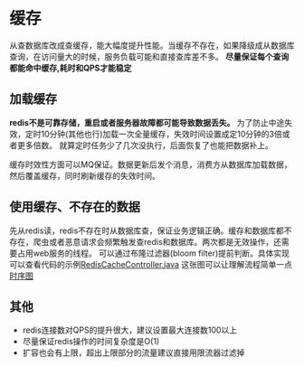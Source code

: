 # 缓存

从查数据库改成查缓存，能大幅度提升性能。当缓存不存在，如果降级成从数据库查询，在访问量大的时候，服务负载可能和直接查库差不多。
**尽量保证每个查询都能命中缓存,耗时和QPS才能稳定**

## 加载缓存
**redis不是可靠存储，重启或者服务器故障都可能导致数据丢失。** 为了防止中途失效，定时10分钟(其他也行)加载一次全量缓存，失效时间设置成定10分钟的3倍或者更多倍数。
就算定时任务少了几次没执行，后面恢复了也能把数据补上。

缓存时效性方面可以MQ保证。数据更新后发个消息，消费方从数据库加载数据，然后覆盖缓存，同时刷新缓存的失效时间。

## 使用缓存、不存在的数据

先从redis读，redis不存在时从数据库查，保证业务逻辑正确。缓存和数据库都不存在，爬虫或者恶意请求会频繁触发查redis和数据库。两次都是无效操作，还需要占用web服务的线程。
可以通过布隆过滤器(bloom filter)提前判断。具体实现可以查看代码的示例[RedisCacheController.java](./src/main/java/io/github/onlyeat3/cache/RedisCacheController.java)
这张图可以让理解流程简单一点
[时序图](https://www.figma.com/file/c7zO1xI0Xx92aPTgHDBA5m/%E7%BC%93%E5%AD%98%E6%93%8D%E4%BD%9C-%E6%97%B6%E5%BA%8F%E5%9B%BE)

## 其他
- redis连接数对QPS的提升很大，建议设置最大连接数100以上
- 尽量保证redis操作的时间复杂度是O(1)
- 扩容也会有上限，超出上限部分的流量建议直接用限流器过滤掉

